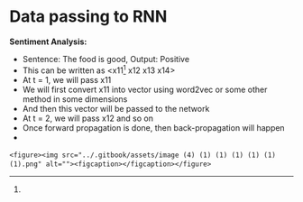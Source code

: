 # Data passing to RNN

**Sentiment Analysis:**

* Sentence: The food is good, Output: Positive
* This can be written as \<x11[^1] x12 x13 x14>
* At t = 1, we will pass x11
* We will first convert x11 into vector using word2vec or some other method in some dimensions
* And then this vector will be passed to the network
* At t = 2, we will pass x12 and so on
* Once forward propagation is done, then back-propagation will happen
*

    <figure><img src="../.gitbook/assets/image (4) (1) (1) (1) (1) (1) (1).png" alt=""><figcaption></figcaption></figure>

[^1]: 
